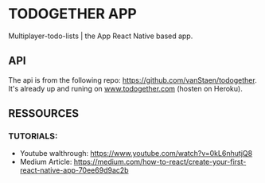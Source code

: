# TODOGETHER APP

Multiplayer-todo-lists | the App
React Native based app.

## API

The api is from the following repo: https://github.com/vanStaen/todogether. It's already up and runing on www.todogether.com (hosten on Heroku). 

## RESSOURCES

### TUTORIALS:

- Youtube walthrough: https://www.youtube.com/watch?v=0kL6nhutjQ8
- Medium Article: https://medium.com/how-to-react/create-your-first-react-native-app-70ee69d9ac2b